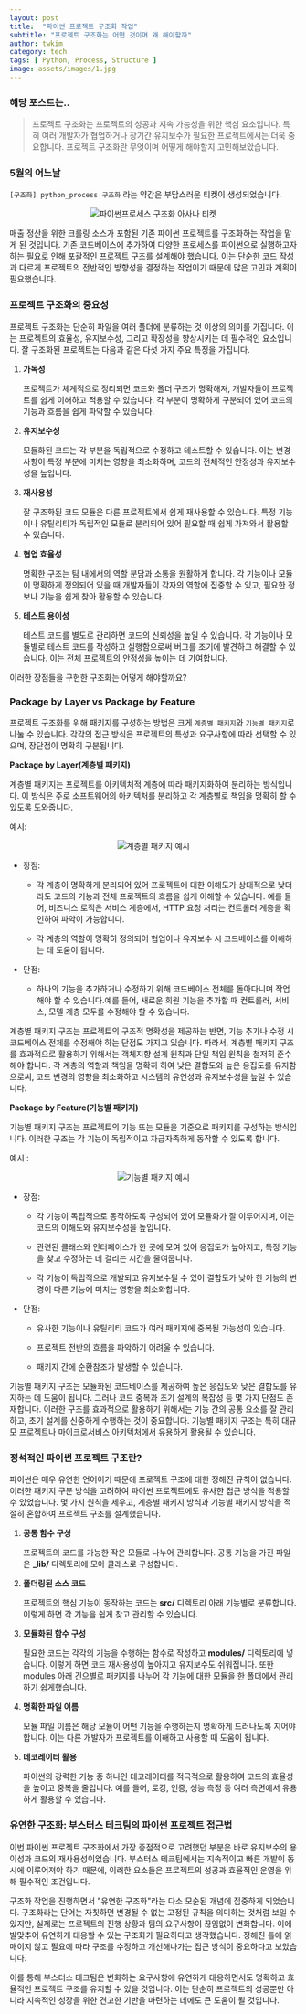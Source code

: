 ```yaml
---
layout: post
title:  "파이썬 프로젝트 구조화 작업"
subtitle: "프로젝트 구조화는 어떤 것이며 왜 해야할까"
author: twkim
category: tech
tags: [ Python, Process, Structure ]
image: assets/images/1.jpg
---
```


### 해당 포스트는..
>프로젝트 구조화는 프로젝트의 성공과 지속 가능성을 위한 핵심 요소입니다. 특히 여러 개발자가 협업하거나 장기간 유지보수가 필요한 프로젝트에서는 더욱 중요합니다. 프로젝트 구조화란 무엇이며 어떻게 해야할지 고민해보았습니다.


### 5월의 어느날

`[구조화] python_process 구조화` 라는 약간은 부담스러운 티켓이 생성되었습니다.

<p style="text-align: center;">
  <img src="/assets/images/2024-07/python_project_renewal_asana.png" alt="파이썬프로세스 구조화 아사나 티켓">
</p>

매출 정산을 위한 크롤링 소스가 포함된 기존 파이썬 프로젝트를 구조화하는 작업을 맡게 된 것입니다. 기존 코드베이스에 추가하여 다양한 프로세스를 파이썬으로 실행하고자 하는 필요로 인해 포괄적인 프로젝트 구조를 설계해야 했습니다. 이는 단순한 코드 작성과 다르게 프로젝트의 전반적인 방향성을 결정하는 작업이기 때문에 많은 고민과 계획이 필요했습니다.


### 프로젝트 구조화의 중요성

프로젝트 구조화는 단순히 파일을 여러 폴더에 분류하는 것 이상의 의미를 가집니다. 이는 프로젝트의 효율성, 유지보수성, 그리고 확장성을 향상시키는 데 필수적인 요소입니다. 잘 구조화된 프로젝트는 다음과 같은 다섯 가지 주요 특징을 가집니다.

1. **가독성**

    프로젝트가 체계적으로 정리되면 코드와 폴더 구조가 명확해져, 개발자들이 프로젝트를 쉽게 이해하고 적용할 수 있습니다. 각 부분이 명확하게 구분되어 있어 코드의 기능과 흐름을 쉽게 파악할 수 있습니다.

2. **유지보수성**
    
    모듈화된 코드는 각 부분을 독립적으로 수정하고 테스트할 수 있습니다. 이는 변경 사항이 특정 부분에 미치는 영향을 최소화하며, 코드의 전체적인 안정성과 유지보수성을 높입니다.

3. **재사용성**
    
    잘 구조화된 코드 모듈은 다른 프로젝트에서 쉽게 재사용할 수 있습니다. 특정 기능이나 유틸리티가 독립적인 모듈로 분리되어 있어 필요할 때 쉽게 가져와서 활용할 수 있습니다.

4. **협업 효율성**
    
    명확한 구조는 팀 내에서의 역할 분담과 소통을 원활하게 합니다. 각 기능이나 모듈이 명확하게 정의되어 있을 때 개발자들이 각자의 역할에 집중할 수 있고, 필요한 정보나 기능을 쉽게 찾아 활용할 수 있습니다.

5. **테스트 용이성**
    
    테스트 코드를 별도로 관리하면 코드의 신뢰성을 높일 수 있습니다. 각 기능이나 모듈별로 테스트 코드를 작성하고 실행함으로써 버그를 조기에 발견하고 해결할 수 있습니다. 이는 전체 프로젝트의 안정성을 높이는 데 기여합니다.

이러한 장점들을 구현한 구조화는 어떻게 해야할까요?


### Package by Layer vs Package by Feature

프로젝트 구조화를 위해 패키지를 구성하는 방법은 크게 `계층별 패키지`와 `기능별 패키지`로 나눌 수 있습니다. 각각의 접근 방식은 프로젝트의 특성과 요구사항에 따라 선택할 수 있으며, 장단점이 명확히 구분됩니다.

**Package by Layer(계층별 패키지)** 

계층별 패키지는 프로젝트를 아키텍처적 계층에 따라 패키지화하여 분리하는 방식입니다. 이 방식은 주로 소프트웨어의 아키텍처를 분리하고 각 계층별로 책임을 명확히 할 수 있도록 도와줍니다.

예시:

<p style="text-align: center;">
  <img src="/assets/images/2024-07/package_by_layer_example.png" alt="계층별 패키지 예시">
</p>


- 장점:

    - 각 계층이 명확하게 분리되어 있어 프로젝트에 대한 이해도가 상대적으로 낮더라도 코드의 기능과 전체 프로젝트의 흐름을 쉽게 이해할 수 있습니다. 예를 들어, 비즈니스 로직은 서비스 계층에서, HTTP 요청 처리는 컨트롤러 계층을 확인하여 파악이 가능합니다.

    - 각 계층의 역할이 명확히 정의되어 협업이나 유지보수 시 코드베이스를 이해하는 데 도움이 됩니다.

- 단점:

    - 하나의 기능을 추가하거나 수정하기 위해 코드베이스 전체를 돌아다니며 작업해야 할 수 있습니다.예를 들어, 새로운 회원 기능을 추가할 때 컨트롤러, 서비스, 모델 계층 모두를 수정해야 할 수 있습니다.

계층별 패키지 구조는 프로젝트의 구조적 명확성을 제공하는 반면, 기능 추가나 수정 시 코드베이스 전체를 수정해야 하는 단점도 가지고 있습니다. 따라서, 계층별 패키지 구조를 효과적으로 활용하기 위해서는 객체지향 설계 원칙과 단일 책임 원칙을 철저히 준수해야 합니다. 각 계층의 역할과 책임을 명확히 하여 낮은 결합도와 높은 응집도를 유지함으로써, 코드 변경의 영향을 최소화하고 시스템의 유연성과 유지보수성을 높일 수 있습니다.


**Package by Feature(기능별 패키지)**

기능별 패키지 구조는 프로젝트의 기능 또는 모듈을 기준으로 패키지를 구성하는 방식입니다. 이러한 구조는 각 기능이 독립적이고 자급자족하게 동작할 수 있도록 합니다.

예시 :

<p style="text-align: center;">
  <img src="/assets/images/2024-07/package_by_feature_example.png" alt="기능별 패키지 예시">
</p>

- 장점:

    - 각 기능이 독립적으로 동작하도록 구성되어 있어 모듈화가 잘 이루어지며, 이는 코드의 이해도와 유지보수성을 높입니다.
    
    - 관련된 클래스와 인터페이스가 한 곳에 모여 있어 응집도가 높아지고, 특정 기능을 찾고 수정하는 데 걸리는 시간을 줄여줍니다.

    - 각 기능이 독립적으로 개발되고 유지보수될 수 있어 결합도가 낮아 한 기능의 변경이 다른 기능에 미치는 영향을 최소화합니다.

- 단점:

    - 유사한 기능이나 유틸리티 코드가 여러 패키지에 중복될 가능성이 있습니다.

    - 프로젝트 전반의 흐름을 파악하기 어려울 수 있습니다.

    - 패키지 간에 순환참조가 발생할 수 있습니다.

기능별 패키지 구조는 모듈화된 코드베이스를 제공하여 높은 응집도와 낮은 결합도를 유지하는 데 도움이 됩니다. 그러나 코드 중복과 초기 설계의 복잡성 등 몇 가지 단점도 존재합니다. 이러한 구조를 효과적으로 활용하기 위해서는 기능 간의 공통 요소를 잘 관리하고, 초기 설계를 신중하게 수행하는 것이 중요합니다. 기능별 패키지 구조는 특히 대규모 프로젝트나 마이크로서비스 아키텍처에서 유용하게 활용될 수 있습니다.


### 정석적인 파이썬 프로젝트 구조란?

파이썬은 매우 유연한 언어이기 때문에 프로젝트 구조에 대한 정해진 규칙이 없습니다. 이러한 패키지 구분 방식을 고려하여 파이썬 프로젝트에도 유사한 접근 방식을 적용할 수 있었습니다. 몇 가지 원칙을 세우고, 계층별 패키지 방식과 기능별 패키지 방식을 적절히 혼합하여 프로젝트 구조를 설계했습니다.

1. **공통 함수 구성**

    프로젝트의 코드를 가능한 작은 모듈로 나누어 관리합니다. 공통 기능을 가진 파일은 **_lib/** 디렉토리에 모아 클래스로 구성합니다.

2. **폴더링된 소스 코드**

    프로젝트의 핵심 기능이 동작하는 코드는 **src/** 디렉토리 아래 기능별로 분류합니다. 이렇게 하면 각 기능을 쉽게 찾고 관리할 수 있습니다.

3. **모듈화된 함수 구성**

    필요한 코드는 각각의 기능을 수행하는 함수로 작성하고 **modules/** 디렉토리에 넣습니다. 이렇게 하면 코드 재사용성이 높아지고 유지보수도 쉬워집니다. 또한 modules 아래 긴으별로 패키지를 나누어 각 기능에 대한 모듈을 한 폴더에서 관리하기 쉽게했습니다.

4. **명확한 파일 이름**
    
    모듈 파일 이름은 해당 모듈이 어떤 기능을 수행하는지 명확하게 드러나도록 지어야 합니다. 이는 다른 개발자가 프로젝트를 이해하고 사용할 때 도움이 됩니다.

5. **데코레이터 활용**

    파이썬의 강력한 기능 중 하나인 데코레이터를 적극적으로 활용하여 코드의 효율성을 높이고 중복을 줄입니다. 예를 들어, 로깅, 인증, 성능 측정 등 여러 측면에서 유용하게 활용할 수 있습니다.


### 유연한 구조화: 부스터스 테크팀의 파이썬 프로젝트 접근법

이번 파이썬 프로젝트 구조화에서 가장 중점적으로 고려했던 부분은 바로 유지보수의 용이성과 코드의 재사용성이었습니다. 부스터스 테크팀에서는 지속적이고 빠른 개발이 동시에 이루어져야 하기 때문에, 이러한 요소들은 프로젝트의 성공과 효율적인 운영을 위해 필수적인 조건입니다.

구조화 작업을 진행하면서 "유연한 구조화"라는 다소 모순된 개념에 집중하게 되었습니다. 구조화라는 단어는 자칫하면 변경될 수 없는 고정된 규칙을 의미하는 것처럼 보일 수 있지만, 실제로는 프로젝트의 진행 상황과 팀의 요구사항이 끊임없이 변화합니다. 이에 발맞추어 유연하게 대응할 수 있는 구조화가 필요하다고 생각했습니다. 정해진 틀에 얽매이지 않고 필요에 따라 구조를 수정하고 개선해나가는 접근 방식이 중요하다고 보았습니다.

이를 통해 부스터스 테크팀은 변화하는 요구사항에 유연하게 대응하면서도 명확하고 효율적인 프로젝트 구조를 유지할 수 있을 것입니다. 이는 단순히 프로젝트의 성공뿐만 아니라 지속적인 성장을 위한 견고한 기반을 마련하는 데에도 큰 도움이 될 것입니다.
